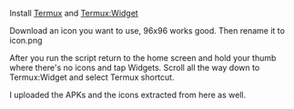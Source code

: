 Install [Termux](https://f-droid.org/en/packages/com.termux/) and [Termux:Widget](https://f-droid.org/en/packages/com.termux.widget/)

Download an icon you want to use, 96x96 works good. Then rename it to icon.png

After you run the script return to the home screen and hold your thumb where there's no icons and tap Widgets. Scroll all the way down to Termux:Widget and select Termux shortcut.

I uploaded the APKs and the icons extracted from here as well.

